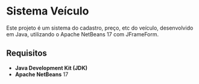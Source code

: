 # Sistema Veículo

Este projeto é um sistema do cadastro, preço, etc do veículo, desenvolvido em Java, utilizando o Apache NetBeans 17 com JFrameForm.

## Requisitos

- **Java Development Kit (JDK)**
- **Apache NetBeans** 17